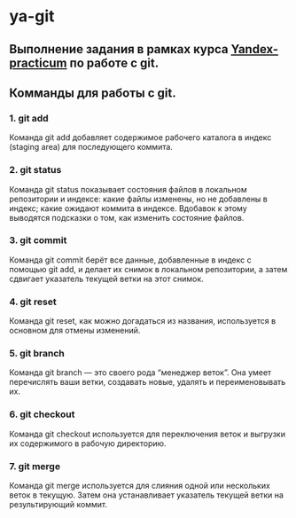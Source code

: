 # ya-git
## Выполнение задания в рамках курса [Yandex-practicum](https://practicum.yandex.ru/) по работе с git. 

## Комманды для работы с git.

 ### 1. git add
 
Команда git add добавляет содержимое рабочего каталога в индекс (staging area) для последующего коммита.

### 2. git status

Команда git status показывает состояния файлов в локальном репозитории и индексе: какие файлы изменены, но не добавлены в индекс; какие ожидают коммита в индексе. Вдобавок к этому выводятся подсказки о том, как изменить состояние файлов.

### 3. git commit

Команда git commit берёт все данные, добавленные в индекс с помощью git add, и делает их снимок в локальном репозитории, а затем сдвигает указатель текущей ветки на этот снимок.

### 4. git reset

Команда git reset, как можно догадаться из названия, используется в основном для отмены изменений. 

### 5. git branch

Команда git branch — это своего рода “менеджер веток”. Она умеет перечислять ваши ветки, создавать новые, удалять и переименовывать их.

### 6. git checkout

Команда git checkout используется для переключения веток и выгрузки их содержимого в рабочую директорию.

### 7. git merge

Команда git merge используется для слияния одной или нескольких веток в текущую. Затем она устанавливает указатель текущей ветки на результирующий коммит.
